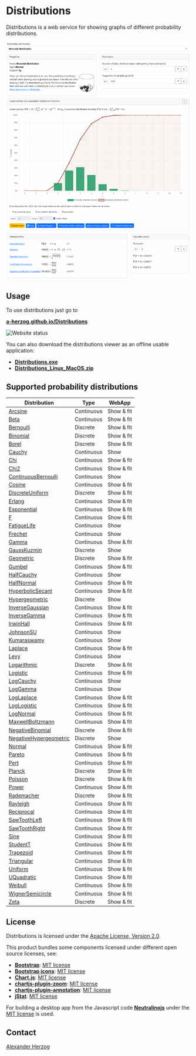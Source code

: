 # Distributions

Distributions is a web service for showing graphs of different probability distributions.

[![Screenshot showing the user-interface of Distributions](ScreenshotDistributions.png)](https://a-herzog.github.io/Distributions/)

## Usage

To use distributions just go to

**[a-herzog.github.io/Distributions](https://a-herzog.github.io/Distributions/)**

![Website status](https://img.shields.io/website?url=https%3A%2F%2Fa-herzog.github.io%2FDistributions%2F)

You can also download the distributions viewer as an offline usable application:

* **[Distributions.exe](https://github.com/A-Herzog/Distributions/releases/latest/download/Distributions.exe)**
* **[Distributions_Linux_MacOS.zip](https://github.com/A-Herzog/Distributions/releases/latest/download/Distributions_Linux_MacOS.zip)**

## Supported probability distributions

| Distribution | Type | WebApp |
| --- | --- | --- |
| <a href="https://a-herzog.github.io/Distributions/?distribution=Arcsine" target="_blank">Arcsine</a> | Continuous | Show & fit |
| <a href="https://a-herzog.github.io/Distributions/?distribution=Beta" target="_blank">Beta</a> | Continuous | Show & fit |
| <a href="https://a-herzog.github.io/Distributions/?distribution=Bernoulli" target="_blank">Bernoulli</a> | Discrete | Show & fit |
| <a href="https://a-herzog.github.io/Distributions/?distribution=Binomial" target="_blank">Binomial</a> | Discrete | Show & fit |
| <a href="https://a-herzog.github.io/Distributions/?distribution=Borel" target="_blank">Borel</a> | Discrete | Show & fit |
| <a href="https://a-herzog.github.io/Distributions/?distribution=Cauchy" target="_blank">Cauchy</a> | Continuous | Show |
| <a href="https://a-herzog.github.io/Distributions/?distribution=Chi" target="_blank">Chi</a> | Continuous | Show & fit |
| <a href="https://a-herzog.github.io/Distributions/?distribution=Chi2" target="_blank">Chi2</a> | Continuous | Show & fit |
| <a href="https://a-herzog.github.io/Distributions/?distribution=ContinuousBernoulli" target="_blank">ContinuousBernoulli</a> | Continuous | Show |
| <a href="https://a-herzog.github.io/Distributions/?distribution=Cosine" target="_blank">Cosine</a> | Continuous | Show & fit |
| <a href="https://a-herzog.github.io/Distributions/?distribution=DiscreteUniform" target="_blank">DiscreteUniform</a> | Discrete | Show & fit |
| <a href="https://a-herzog.github.io/Distributions/?distribution=Erlang" target="_blank">Erlang</a> | Continuous | Show & fit |
| <a href="https://a-herzog.github.io/Distributions/?distribution=Exponential" target="_blank">Exponential</a> | Continuous | Show & fit |
| <a href="https://a-herzog.github.io/Distributions/?distribution=F" target="_blank">F</a> | Continuous | Show & fit |
| <a href="https://a-herzog.github.io/Distributions/?distribution=FatigueLife" target="_blank">FatigueLife</a> | Continuous | Show |
| <a href="https://a-herzog.github.io/Distributions/?distribution=Frechet" target="_blank">Frechet</a> | Continuous | Show |
| <a href="https://a-herzog.github.io/Distributions/?distribution=Gamma" target="_blank">Gamma</a> | Continuous | Show & fit |
| <a href="https://a-herzog.github.io/Distributions/?distribution=GaussKuzmin" target="_blank">GaussKuzmin</a> | Discrete | Show |
| <a href="https://a-herzog.github.io/Distributions/?distribution=Geometric" target="_blank">Geometric</a> | Discrete | Show & fit |
| <a href="https://a-herzog.github.io/Distributions/?distribution=Gumbel" target="_blank">Gumbel</a> | Continuous | Show & fit |
| <a href="https://a-herzog.github.io/Distributions/?distribution=HalfCauchy" target="_blank">HalfCauchy</a> | Continuous | Show |
| <a href="https://a-herzog.github.io/Distributions/?distribution=HalfNormal" target="_blank">HalfNormal</a> | Continuous | Show & fit |
| <a href="https://a-herzog.github.io/Distributions/?distribution=HyperbolicSecant" target="_blank">HyperbolicSecant</a> | Continuous | Show & fit |
| <a href="https://a-herzog.github.io/Distributions/?distribution=Hypergeometric" target="_blank">Hypergeometric</a> | Discrete | Show |
| <a href="https://a-herzog.github.io/Distributions/?distribution=InverseGaussian" target="_blank">InverseGaussian</a> | Continuous | Show & fit |
| <a href="https://a-herzog.github.io/Distributions/?distribution=InverseGamma" target="_blank">InverseGamma</a> | Continuous | Show & fit |
| <a href="https://a-herzog.github.io/Distributions/?distribution=IrwinHall" target="_blank">IrwinHall</a> | Continuous | Show & fit |
| <a href="https://a-herzog.github.io/Distributions/?distribution=JohnsonSU" target="_blank">JohnsonSU</a> | Continuous | Show |
| <a href="https://a-herzog.github.io/Distributions/?distribution=Kumaraswamy" target="_blank">Kumaraswamy</a> | Continuous | Show |
| <a href="https://a-herzog.github.io/Distributions/?distribution=Laplace" target="_blank">Laplace</a> | Continuous | Show & fit |
| <a href="https://a-herzog.github.io/Distributions/?distribution=Levy" target="_blank">Levy</a> | Continuous | Show |
| <a href="https://a-herzog.github.io/Distributions/?distribution=Logarithmic" target="_blank">Logarithmic</a> | Discrete | Show & fit |
| <a href="https://a-herzog.github.io/Distributions/?distribution=Logistic" target="_blank">Logistic</a> | Continuous | Show & fit |
| <a href="https://a-herzog.github.io/Distributions/?distribution=LogCauchy" target="_blank">LogCauchy</a> | Continuous | Show |
| <a href="https://a-herzog.github.io/Distributions/?distribution=LogGamma" target="_blank">LogGamma</a> | Continuous | Show |
| <a href="https://a-herzog.github.io/Distributions/?distribution=LogLaplace" target="_blank">LogLaplace</a> | Continuous | Show & fit |
| <a href="https://a-herzog.github.io/Distributions/?distribution=LogLogistic" target="_blank">LogLogistic</a> | Continuous | Show & fit |
| <a href="https://a-herzog.github.io/Distributions/?distribution=LogNormal" target="_blank">LogNormal</a> | Continuous | Show & fit |
| <a href="https://a-herzog.github.io/Distributions/?distribution=MaxwellBoltzmann" target="_blank">MaxwellBoltzmann</a> | Continuous | Show & fit |
| <a href="https://a-herzog.github.io/Distributions/?distribution=NegativeBinomial" target="_blank">NegativeBinomial</a> | Discrete | Show & fit |
| <a href="https://a-herzog.github.io/Distributions/?distribution=NegativeHypergeometric" target="_blank">NegativeHypergeometric</a> | Discrete | Show |
| <a href="https://a-herzog.github.io/Distributions/?distribution=Normal" target="_blank">Normal</a> | Continuous | Show & fit |
| <a href="https://a-herzog.github.io/Distributions/?distribution=Pareto" target="_blank">Pareto</a> | Continuous | Show & fit |
| <a href="https://a-herzog.github.io/Distributions/?distribution=Pert" target="_blank">Pert</a> | Continuous | Show & fit |
| <a href="https://a-herzog.github.io/Distributions/?distribution=Planck" target="_blank">Planck</a> | Discrete | Show & fit |
| <a href="https://a-herzog.github.io/Distributions/?distribution=Poisson" target="_blank">Poisson</a> | Discrete | Show & fit |
| <a href="https://a-herzog.github.io/Distributions/?distribution=Power" target="_blank">Power</a> | Continuous | Show & fit |
| <a href="https://a-herzog.github.io/Distributions/?distribution=Rademacher" target="_blank">Rademacher</a> | Discrete | Show & fit |
| <a href="https://a-herzog.github.io/Distributions/?distribution=Rayleigh" target="_blank">Rayleigh</a> | Continuous | Show & fit |
| <a href="https://a-herzog.github.io/Distributions/?distribution=Reciprocal" target="_blank">Reciprocal</a> | Continuous | Show & fit |
| <a href="https://a-herzog.github.io/Distributions/?distribution=SawToothLeft" target="_blank">SawToothLeft</a> | Continuous | Show & fit |
| <a href="https://a-herzog.github.io/Distributions/?distribution=SawToothRight" target="_blank">SawToothRight</a> | Continuous | Show & fit |
| <a href="https://a-herzog.github.io/Distributions/?distribution=Sine" target="_blank">Sine</a> | Continuous | Show & fit |
| <a href="https://a-herzog.github.io/Distributions/?distribution=StudentT" target="_blank">StudentT</a> | Continuous | Show & fit |
| <a href="https://a-herzog.github.io/Distributions/?distribution=Trapezoid" target="_blank">Trapezoid</a> | Continuous | Show & fit |
| <a href="https://a-herzog.github.io/Distributions/?distribution=Triangular" target="_blank">Triangular</a> | Continuous | Show & fit |
| <a href="https://a-herzog.github.io/Distributions/?distribution=Uniform" target="_blank">Uniform</a> | Continuous | Show & fit |
| <a href="https://a-herzog.github.io/Distributions/?distribution=UQuadratic" target="_blank">UQuadratic</a> | Continuous | Show & fit |
| <a href="https://a-herzog.github.io/Distributions/?distribution=Weibull" target="_blank">Weibull</a> | Continuous | Show & fit |
| <a href="https://a-herzog.github.io/Distributions/?distribution=WignerSemicircle" target="_blank">WignerSemicircle</a> | Continuous | Show & fit |
| <a href="https://a-herzog.github.io/Distributions/?distribution=Zeta" target="_blank">Zeta</a> | Discrete | Show & fit |

## License

Distributions is licensed under the [Apache License, Version 2.0](https://www.apache.org/licenses/LICENSE-2.0).

This product bundles some components licensed under different open source licenses, see:

- [**Bootstrap**](https://getbootstrap.com/): [MIT license](https://opensource.org/license/mit/)
- [**Bootstrap icons**](https://icons.getbootstrap.com): [MIT license](https://opensource.org/license/mit/)
- [**Chart.js**](https://www.chartjs.org): [MIT license](https://opensource.org/license/mit/)
- [**chartjs-plugin-zoom**](https://www.chartjs.org/chartjs-plugin-zoom/latest/): [MIT license](https://opensource.org/license/mit/)
- [**chartjs-plugin-annotation**](https://www.chartjs.org/chartjs-plugin-annotation/latest/): [MIT license](https://opensource.org/license/mit/)
- [**jStat**](http://jstat.github.io/): [MIT license](https://opensource.org/license/mit/)

For building a desktop app from the Javascript code [**Neutralinojs**](https://neutralino.js.org/) under the
[MIT license](https://opensource.org/license/mit/) is used.

## Contact

[Alexander Herzog](https://github.com/A-Herzog)